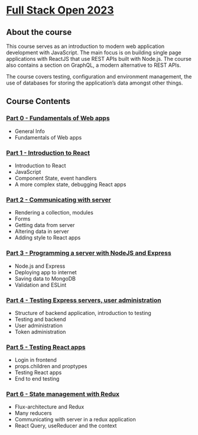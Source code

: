 # [Full Stack Open 2023](https://fullstackopen.com/en/)

## About the course

This course serves as an introduction to modern web application development with JavaScript. The main focus is on building single page applications with ReactJS that use REST APIs built with Node.js. The course also contains a section on GraphQL, a modern alternative to REST APIs.

The course covers testing, configuration and environment management, the use of databases for storing the application’s data amongst other things.

## Course Contents

### [Part 0 - Fundamentals of Web apps](https://github.com/Meimuri/fullstackopen/tree/main/part0)

-   General Info
-   Fundamentals of Web apps

### [Part 1 - Introduction to React](https://github.com/Meimuri/fullstackopen/tree/main/part1)

-   Introduction to React
-   JavaScript
-   Component State, event handlers
-   A more complex state, debugging React apps

### [Part 2 - Communicating with server](https://github.com/Meimuri/fullstackopen/tree/main/part2)

-   Rendering a collection, modules
-   Forms
-   Getting data from server
-   Altering data in server
-   Adding style to React apps

### [Part 3 - Programming a server with NodeJS and Express](https://github.com/Meimuri/fullstackopen/tree/main/part3)

-   Node.js and Express
-   Deploying app to internet
-   Saving data to MongoDB
-   Validation and ESLint

### [Part 4 - Testing Express servers, user administration](https://github.com/Meimuri/fullstackopen/tree/main/part4)

-   Structure of backend application, introduction to testing
-   Testing and backend
-   User administration
-   Token administration

### [Part 5 - Testing React apps](https://github.com/Meimuri/fullstackopen/tree/main/part5)

-   Login in frontend
-   props.children and proptypes
-   Testing React apps
-   End to end testing

### [Part 6 - State management with Redux](https://github.com/Meimuri/fullstackopen/tree/main/part6)

-   Flux-architecture and Redux
-   Many reducers
-   Communicating with server in a redux application
-   React Query, useReducer and the context
